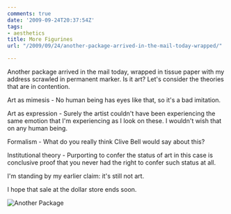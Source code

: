 ```yaml
---
comments: true
date: '2009-09-24T20:37:54Z'
tags:
- aesthetics
title: More Figurines
url: "/2009/09/24/another-package-arrived-in-the-mail-today-wrapped/"

---
```

<p>Another package arrived in the mail today, wrapped in tissue paper with my address scrawled in permanent marker. Is it art? Let's consider the theories that are in contention.</p>
<p>Art as mimesis - No human being has eyes like that, so it's a bad imitation.</p>
<p>Art as expression - Surely the artist couldn't have been experiencing the same emotion that I'm experiencing as I look on these. I wouldn't wish that on any human being.</p>
<p>Formalism - What do you really think Clive Bell would say about this?</p>
<p>Institutional theory - Purporting to confer the status of art in this case is conclusive proof that you never had the right to confer such status at all.</p>
<p>I'm standing by my earlier claim: it's still not art.</p>
<p>I hope that sale at the dollar store ends soon.</p>

![Another Package](/img/2009/another-package.jpg)
